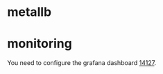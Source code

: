 # metallb

# monitoring
You need to configure the grafana dashboard [14127](https://grafana.com/grafana/dashboards/14127).
